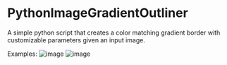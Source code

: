 # PythonImageGradientOutliner
A simple python script that creates a color matching gradient border with customizable parameters given an input image.

Examples:
![image](https://github.com/AdityaK2905/PythonImageGradientOutliner/assets/60373662/8f0c548b-bd1c-4698-a157-05785c669e5e)
![image](https://github.com/AdityaK2905/PythonImageGradientOutliner/assets/60373662/8cdaf7c8-e685-4560-9972-af1369687887)
